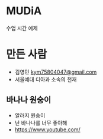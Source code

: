 # MUDiA
수업 시간 예제

# 만든 사람
* 김영민 <kym75804047@gmail.com>
* 서울예대 디아과 소속의 천재

## 바나나 원숭이
* 알러지 원숭이
* 난 바나나를 너무 좋아해
* https://www.youtube.com/
